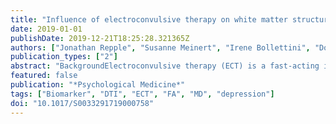 ```yaml
---
title: "Influence of electroconvulsive therapy on white matter structure in a diffusion tensor imaging study"
date: 2019-01-01
publishDate: 2019-12-21T18:25:28.321365Z
authors: ["Jonathan Repple", "Susanne Meinert", "Irene Bollettini", "Dominik Grotegerd", "Ronny Redlich", "Dario Zaremba", "Christian Bürger", "Katharina Förster", "Katharina Dohm", "Felix Stahl", "Nils Opel", "Tim Hahn", "Verena Enneking", "Elisabeth J. Leehr", "Joscha Böhnlein", "Ramona Leenings", "Claas Kaehler", "Daniel Emden", "Nils R. Winter", "Walter Heindel", "Harald Kugel", "Jochen Bauer", "Volker Arolt", "Francesco Benedetti", "Udo Dannlowski"]
publication_types: ["2"]
abstract: "BackgroundElectroconvulsive therapy (ECT) is a fast-acting intervention for major depressive disorder. Previous studies indicated neurotrophic effects following ECT that might contribute to changes in white matter brain structure. We investigated the influence of ECT in a non-randomized prospective study focusing on white matter changes over time.MethodsTwenty-nine severely depressed patients receiving ECT in addition to inpatient treatment, 69 severely depressed patients with inpatient treatment (NON-ECT) and 52 healthy controls (HC) took part in a non-randomized prospective study. Participants were scanned twice, approximately 6 weeks apart, using diffusion tensor imaging, applying tract-based spatial statistics. Additional correlational analyses were conducted in the ECT subsample to investigate the effects of seizure duration and therapeutic response.ResultsMean diffusivity (MD) increased after ECT in the right hemisphere, which was an ECT-group-specific effect. Seizure duration was associated with decreased fractional anisotropy (FA) following ECT. Longitudinal changes in ECT were not associated with therapy response. However, within the ECT group only, baseline FA was positively and MD negatively associated with post-ECT symptomatology.ConclusionOur data suggest that ECT changes white matter integrity, possibly reflecting increased permeability of the blood-brain barrier, resulting in disturbed communication of fibers. Further, baseline diffusion metrics were associated with therapy response. Coherent fiber structure could be a prerequisite for a generalized seizure and inhibitory brain signaling necessary to successfully inhibit increased seizure activity."
featured: false
publication: "*Psychological Medicine*"
tags: ["Biomarker", "DTI", "ECT", "FA", "MD", "depression"]
doi: "10.1017/S0033291719000758"
---
```


